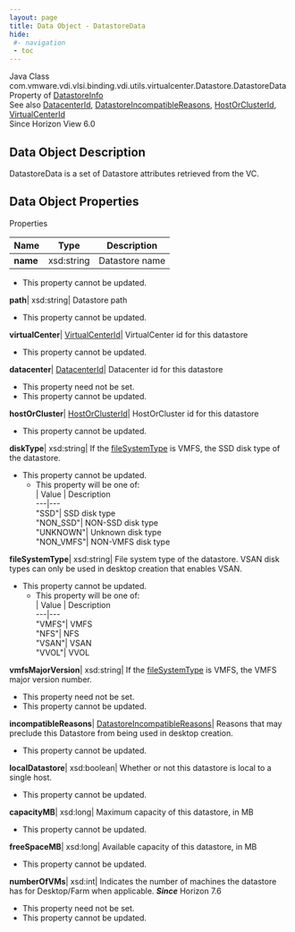```yaml
---
layout: page
title: Data Object - DatastoreData
hide:
 #- navigation
 - toc
---
```






Java Class
    com.vmware.vdi.vlsi.binding.vdi.utils.virtualcenter.Datastore.DatastoreData  
Property of
     [DatastoreInfo](vdi.utils.virtualcenter.Datastore.DatastoreInfo.md#field_detail)  
See also
     [DatacenterId](vdi.entity.DatacenterId.md), [DatastoreIncompatibleReasons](vdi.utils.virtualcenter.Datastore.DatastoreIncompatibleReasons.md), [HostOrClusterId](vdi.entity.HostOrClusterId.md), [VirtualCenterId](vdi.entity.VirtualCenterId.md)  
Since 
    Horizon View 6.0

## Data Object Description 

DatastoreData is a set of Datastore attributes retrieved from the VC. 

## Data Object Properties

Properties

Name |  Type |  Description   
---|---|---  
**name**|  xsd:string|  Datastore name   


* This property cannot be updated.

  
**path**|  xsd:string|  Datastore path   


* This property cannot be updated.

  
**virtualCenter**| [VirtualCenterId](vdi.entity.VirtualCenterId.md)|  VirtualCenter id for this datastore   


* This property cannot be updated.

  
**datacenter**| [DatacenterId](vdi.entity.DatacenterId.md)|  Datacenter id for this datastore   


* This property need not be set.
* This property cannot be updated.

  
**hostOrCluster**| [HostOrClusterId](vdi.entity.HostOrClusterId.md)|  HostOrCluster id for this datastore   


* This property cannot be updated.

  
**diskType**|  xsd:string|  If the [fileSystemType](vdi.utils.virtualcenter.Datastore.DatastoreData.md#fileSystemType) is VMFS, the SSD disk type of the datastore.   


* This property cannot be updated.
  * This property will be one of:  
|  Value |  Description   
---|---  
"SSD"| SSD disk type  
"NON_SSD"| NON-SSD disk type  
"UNKNOWN"| Unknown disk type  
"NON_VMFS"| NON-VMFS disk type  

  
**fileSystemType**|  xsd:string|  File system type of the datastore. VSAN disk types can only be used in desktop creation that enables VSAN.   


* This property cannot be updated.
  * This property will be one of:  
|  Value |  Description   
---|---  
"VMFS"| VMFS  
"NFS"| NFS  
"VSAN"| VSAN  
"VVOL"| VVOL  

  
**vmfsMajorVersion**|  xsd:string|  If the [fileSystemType](vdi.utils.virtualcenter.Datastore.DatastoreData.md#fileSystemType) is VMFS, the VMFS major version number.   


* This property need not be set.
* This property cannot be updated.

  
**incompatibleReasons**| [DatastoreIncompatibleReasons](vdi.utils.virtualcenter.Datastore.DatastoreIncompatibleReasons.md)|  Reasons that may preclude this Datastore from being used in desktop creation.   


* This property cannot be updated.

  
**localDatastore**|  xsd:boolean|  Whether or not this datastore is local to a single host.   


* This property cannot be updated.

  
**capacityMB**|  xsd:long|  Maximum capacity of this datastore, in MB   


* This property cannot be updated.

  
**freeSpaceMB**|  xsd:long|  Available capacity of this datastore, in MB   


* This property cannot be updated.

  
**numberOfVMs**|  xsd:int|  Indicates the number of machines the datastore has for Desktop/Farm when applicable.  **_Since_** Horizon 7.6  


* This property need not be set.
* This property cannot be updated.

  
  
  
  
  
  

